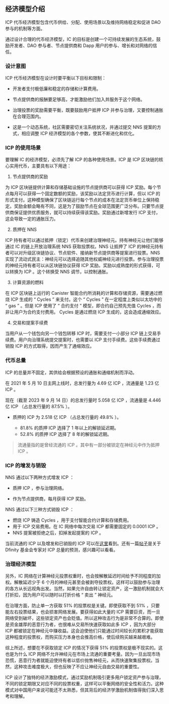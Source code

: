 ## 经济模型介绍

ICP 代币经济模型包含代币供给、分配、使用场景以及维持网络稳定和促进 DAO 参与的机制等方面。

通过设计合理的代币经济模型，IC 的目标是创建一个可持续发展的生态系统，鼓励开发者、DAO 参与者、节点提供商和 Dapp 用户的参与、增长和对网络的信任。



### 设计意图

ICP 代币经济模型在设计时要平衡以下目标和限制：

- 开发者支付极低廉和稳定的存储和计算费用。

- 节点提供商的报酬要足够高，才能激励他们加入并服务于这个网络。

- 治理投票的奖励需要平衡，既要鼓励用户抵押 ICP 并参与治理，又要控制通胀在合理范围内。

- 这是一个动态系统，社区需要密切关注系统状况，并通过提交 NNS 提案的方式，相应调整 ICP 经济模型的各个参数，使其不断进化和优化。



### ICP 的使用场景

要理解 IC 的经济模型，必须先了解 ICP 的各种使用场景。ICP 是 ICP 区块链的核心实用代币，主要具有以下用途：

1. 节点提供商的奖励

为 ICP 区块链提供计算和存储基础设施的节点提供商可以获得 ICP 奖励。每个节点每月可以获得一个固定数额的奖励，该奖励以法定货币进行计算，但以 ICP 的形式支付。这种模型确保了区块链运行每个节点的成本在法定货币单位上保持稳定。奖励金额会略有不同，这是为了鼓励节点在全球范围更广泛分布。只要节点提供商保证提供优质服务，就可以持续获得该奖励。奖励通过新增发行 ICP 支付，这会导致一定的通胀压力。

2. 质押在 NNS

ICP 持有者可以通过抵押（锁定）代币来创建治理神经元。持有神经元让他们能够通过 IC 的链上开放治理系统 NNS 获取投票权。NNS 让抵押了 ICP 的神经元持有者可以对升级区块链协议、节点软件、接纳新节点提供商等提案进行投票。NNS 实现了流动式民主：神经元可以选择追随其他权威神经元进行投票。参与治理投票的神经元持有者可以从区块链协议获得 ICP 奖励。奖励以成熟度的形式获得，可以转换为 ICP 。这个转换受 NNS 调节，以控制通胀。

3. 计算资源的燃料

在 ICP 区块链上运行的 Canister 智能合约所消耗的计算和存储资源，需要通过燃烧 ICP 生成的 “ Cycles ” 来支付。这个 “ Cycles ” 在一定程度上类似以太坊中的 “ gas ” 。但是 ICP 使用了 “ 合约支付 ” 模型，即合约自己预先充值 Cycles ，而非让用户为合约支付费用。 Cycles 是通过燃烧 ICP 生成的，这会造成通缩效应。

4. 交易和提案手续费

当用户从一个钱包向另一个钱包转移 ICP 时，需要支付一小部分 ICP 链上交易手续费。用户向治理系统提交提案时，也需要以 ICP 支付手续费。这些手续费通过销毁 ICP 的方式取得，因而产生了通缩效应。



### 代币总量

ICP 的总量并不固定，其供给会根据预设的通胀和通缩机制而浮动。



在 2021 年 5 月 10 日主网上线时，总发行量为 4.69 亿 ICP ，流通量是 1.23 亿 ICP 。

现在（截至 2023 年 9 月 14 日）的总发行量时 5.058 亿 ICP ，流通量是 4.446 亿 ICP （占总发行量的 87.5% ）。

- 质押的 ICP 为 2.518 亿 ICP （占总发行量的 49.8% ）。

  - 81.8% 的质押 ICP 选择了 1 年以上的解锁延迟期。
  - 52.8% 的质押 ICP 选择了 8 年的解锁延迟期。

> 流通量指的是曾经流通的 ICP 。其中有一部分被锁定在神经元中作为抵押 ICP 。



### ICP 的增发与销毁

NNS 通过以下两种方式增发 ICP ：

* 质押 ICP ，参与治理网络。

* 作为节点提供商，每月获得 ICP 奖励。



NNS 通过以下三种方式销毁 ICP ：

* 燃烧 ICP 铸造 Cycles ，用于支付智能合约计算和存储费用。
* 用于 ICP 交易费用。在 IC 网络中每次交易 ICP 都需要固定的 0.0001 ICP 。
* NNS 提案被拒绝之后，扣掉发起提案的 ICP 。



当前流通的 ICP 以及增发和已销毁的 ICP 可以在[这里](https://dashboard.internetcomputer.org/circulation)看到。还有一篇[帖子](https://forum.dfinity.org/t/tokenomics-series-projecting-the-total-supply-of-icp/20205)是关于 Dfinity 基金会专家对 ICP 总量的预测，感兴趣可以看看。



### 治理经济模型





另外，IC 网络在计算神经元投票权重时，也会按解散延迟时间给予不同程度的加权。解散延迟少于 6 个月的神经元甚至会被剥夺投票权。这样可以鼓励参与治理的各方从长远视角出发。当然，如果允许自由转让锁定资产，这一激励机制就会大打折扣，因为用户可以随时以打折价格 “ 卖出 ” 神经元。 

在治理方面，防止单一方获取 51% 的投票权是关键。即使获取不到 51% ，只要能左右投票结果，也会损害网络发展。要获得如此大量的 ICP 需要巨资，而一旦网络受到破坏，这些锁定资产也会贬值。所以这种攻击行为是非常不合算的。即使是资金雄厚的恶意行为者，也很难从交易所快速获取如此多 ICP ，因为大部分 ICP 都被锁定在神经元中赚收益。这会迫使他们只能通过时间较长的累积才能获取这种程度的投票权，而购买压力本身也会推高价格，使后续购买越来越艰难。



综上所述，想要在不获取锁定 ICP 的情况下获得 51% 的投票权是极不现实的。这也是为什么 ICP 网络不允许神经元在市场上流通的重要考量。因为一旦出现市场恐慌，恶意行为者就能迫使持有者以低价抛售神经元，从而快速聚集投票权。当然，这种攻击难度极大，但也反映了不应让神经元自由交易的重要性。

ICP 设计了独特的经济激励模式，通过奖励机制吸引更多用户锁定资产参与治理，不同的锁定期限又对应不同的投票权重，这样可以平衡网络的安全性和活力。这种模式对中国用户来说可能还不太熟悉，但其背后的经济学激励机制值得我们深入思考和理解。
